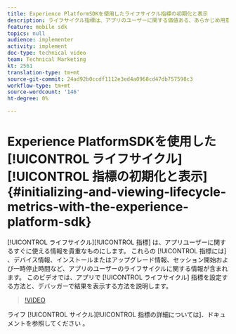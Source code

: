 ```yaml
---
title: Experience PlatformSDKを使用したライフサイクル指標の初期化と表示
description: ライフサイクル指標は、アプリのユーザーに関する価値ある、あらかじめ用意されている情報です。 これらの指標には、デバイス情報、インストールまたはアップグレード情報、セッション開始および一時停止時間など、アプリのユーザーのライフサイクルに関する情報が含まれます。 このビデオでは、アプリでのライフサイクル指標の設定方法とデバッガーでの結果の表示方法を確認します。
feature: mobile sdk
topics: null
audience: implementer
activity: implement
doc-type: technical video
team: Technical Marketing
kt: 2561
translation-type: tm+mt
source-git-commit: 24ad92b0ccdf1112e3ed4a0968cd47db757598c3
workflow-type: tm+mt
source-wordcount: '146'
ht-degree: 0%

---
```



# Experience PlatformSDKを使用した [!UICONTROL ライフサイクル][!UICONTROL 指標の初期化と表示] {#initializing-and-viewing-lifecycle-metrics-with-the-experience-platform-sdk}

[!UICONTROL ライフサイクル][!UICONTROL 指標] は、アプリユーザーに関するすぐに使える情報を貴重なものにします。 これらの [!UICONTROL 指標には] 、デバイス情報、インストールまたはアップグレード情報、セッション開始および一時停止時間など、アプリのユーザーのライフサイクルに関する情報が含まれます。 このビデオでは、アプリで [!UICONTROL ライフサイクル] 指標を設定する方法と、デバッガーで結果を表示する方法を説明します。

>[!VIDEO](https://video.tv.adobe.com/v/26258/?quality=12)

ライフ [!UICONTROL サイクル][!UICONTROL 指標の詳細については]、ドキュメントを参照してください [](https://aep-sdks.gitbook.io/docs/using-mobile-extensions/mobile-core/lifecycle)。
